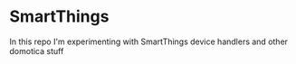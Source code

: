 # SmartThings
In this repo I'm experimenting with SmartThings device handlers and other domotica stuff
